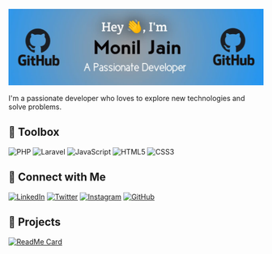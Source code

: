 ![Monil's GitHub Banner](https://github.com/rockstarmonil/rockstarmonil/blob/main/WhatsApp%20Image%202024-07-09%20at%2016.16.12_98b2bc99.jpg)

I'm a passionate developer who loves to explore new technologies and solve problems. 

## 🧰 Toolbox

![PHP](https://img.shields.io/badge/-PHP-777BB4?style=for-the-badge&logo=php&logoColor=white)
![Laravel](https://img.shields.io/badge/-Laravel-FF2D20?style=for-the-badge&logo=laravel&logoColor=white)
![JavaScript](https://img.shields.io/badge/-JavaScript-F7DF1E?style=for-the-badge&logo=javascript&logoColor=black)
![HTML5](https://img.shields.io/badge/-HTML5-E34F26?style=for-the-badge&logo=html5&logoColor=white)
![CSS3](https://img.shields.io/badge/-CSS3-1572B6?style=for-the-badge&logo=css3&logoColor=white)

## 🔗 Connect with Me

[![LinkedIn](https://img.shields.io/badge/-LinkedIn-0A66C2?style=for-the-badge&logo=linkedin&logoColor=white)](https://www.linkedin.com/in/yourprofile)
[![Twitter](https://img.shields.io/badge/-Twitter-1DA1F2?style=for-the-badge&logo=twitter&logoColor=white)](https://twitter.com/yourtwitterhandle)
[![Instagram](https://img.shields.io/badge/-Instagram-E4405F?style=for-the-badge&logo=instagram&logoColor=white)](https://instagram.com/monil_jain_01)
[![GitHub](https://img.shields.io/badge/-GitHub-181717?style=for-the-badge&logo=github&logoColor=white)](https://github.com/rockstarmonil)

## 🌟 Projects

[![ReadMe Card](https://github-readme-stats.vercel.app/api/pin/?username=rockstarmonil&repo=newphpproject&theme=radical)](https://github.com/rockstarmonil/newphpproject)
